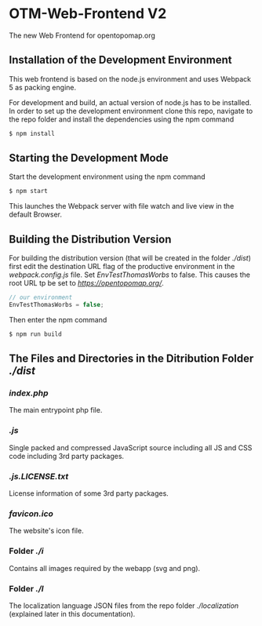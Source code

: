 # OTM-Web-Frontend V2

The new Web Frontend for opentopomap.org

## Installation of the Development Environment

This web frontend is based on the node.js environment and uses Webpack 5 as packing engine.

For development and build, an actual version of node.js has to be installed. In order to set up the development environment clone this repo, navigate to the repo folder and install the dependencies using the npm command

```bash
$ npm install
```

## Starting the Development Mode

Start the development environment using the npm command

```bash
$ npm start
```

This launches the Webpack server with file watch and live view in the default Browser.

## Building the Distribution Version

For building the distribution version (that will be created in the folder *./dist*) first edit the destination URL flag of the productive environment in the *webpack.config.js* file. Set *EnvTestThomasWorbs* to false. This causes the root URL tp be set to *https://opentopomap.org/*.

```js
// our environment
EnvTestThomasWorbs = false;
```

Then enter the npm command

```bash
$ npm run build
```

## The Files and Directories in the Ditribution Folder *./dist*

### *index.php*

The main entrypoint php file.

### *<hash>.js*

Single packed and compressed JavaScript source including all JS and CSS code including 3rd party packages.

### *<hash>.js.LICENSE.txt*

License information of some 3rd party packages.

### *favicon.ico*

The website's icon file.

### Folder *./i*

Contains all images required by the webapp (svg and png).

### Folder *./l*

The localization language JSON files from the repo folder *./localization* (explained later in this documentation).
